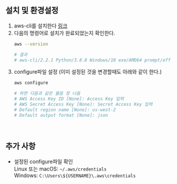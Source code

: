 ## 설치 및 환경설정

1. aws-cli를 설치한다 [링크](https://docs.aws.amazon.com/ko_kr/cli/latest/userguide/install-cliv2.html)
2. 다음의 명령어로 설치가 완료되었는지 확인한다.
    ```bash
    aws --version
    
    # 결과
    # aws-cli/2.2.1 Python/3.8.8 Windows/10 exe/AMD64 prompt/off
    ```
3. configure파일 설정 (이미 설정된 것을 변경할때도 아래와 같이 한다.)
    ```bash
    aws configure

    # 하면 다음과 같은 물음 창 나옴
    # AWS Access Key ID [None]: Access Key 입력
    # AWS Secret Access Key [None]: Secret Access Key 입력
    # Default region name [None]: us-west-2
    # Default output format [None]: json
    ```
<br/>

## 추가 사항
- 설정된 configure파일 확인  
    Linux 또는 macOS: `~/.aws/credentials`  
    Windows: `C:\Users\${USERNAME}\.aws\credentials`